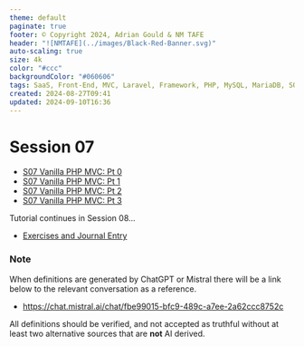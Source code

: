 ```yaml
---
theme: default
paginate: true
footer: © Copyright 2024, Adrian Gould & NM TAFE
header: "![NMTAFE](../images/Black-Red-Banner.svg)"
auto-scaling: true
size: 4k
color: "#ccc"
backgroundColor: "#060606"
tags: SaaS, Front-End, MVC, Laravel, Framework, PHP, MySQL, MariaDB, SQLite, Testing, Unit Testing, Feature Testng, PEST
created: 2024-08-27T09:41
updated: 2024-09-10T16:36
---
```


# Session 07

- [S07 Vanilla PHP MVC: Pt 0](session-07/S07-Vanilla-PHP-MVC-Pt-00.md)
- [S07 Vanilla PHP MVC: Pt 1](session-07/S07-Vanilla-PHP-MVC-Pt-01.md)
- [S07 Vanilla PHP MVC: Pt 2](session-07/S07-Vanilla-PHP-MVC-Pt-02.md)
- [S07 Vanilla PHP MVC: Pt 3](session-07/S07-Vanilla-PHP-MVC-Pt-03.md)

Tutorial continues in Session 08...

- [Exercises and Journal Entry](./session-07/Session-07-Exercises-and-Journal-Entry.md)
### Note

When definitions are generated by ChatGPT or Mistral there will be a link below to the relevant conversation as a reference.

- https://chat.mistral.ai/chat/fbe99015-bfc9-489c-a7ee-2a62ccc8752c

All definitions should be verified, and not accepted as truthful without at least two alternative sources that are **not** AI derived.

